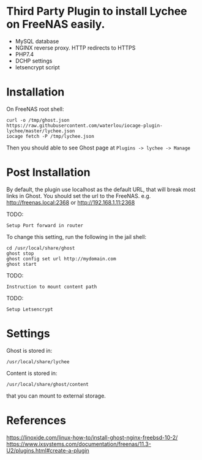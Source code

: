 # Third Party Plugin to install Lychee on FreeNAS easily.

- MySQL database
- NGINX reverse proxy. HTTP redirects to HTTPS
- PHP7.4
- DCHP settings
- letsencrypt script

# Installation

On FreeNAS root shell:

    curl -o /tmp/ghost.json https://raw.githubusercontent.com/waterlou/iocage-plugin-lychee/master/lychee.json
    iocage fetch -P /tmp/lychee.json

Then you should able to see Ghost page at `Plugins -> lychee -> Manage`

# Post Installation

By default, the plugin use localhost as the default URL, that will break most links in Ghost.  You should set the url to the FreeNAS.  e.g. http://freenas.local:2368 or http://192.168.1.11:2368

TODO:
    
    Setup Port forward in router

To change this setting, run the following in the jail shell:

    cd /usr/local/share/ghost
    ghost stop
    ghost config set url http://mydomain.com
    ghost start

TODO:

    Instruction to mount content path

TODO:

    Setup Letsencrypt


# Settings

Ghost is stored in:

    /usr/local/share/lychee

Content is stored in:

    /usr/local/share/ghost/content

that you can mount to external storage.

# References

<https://linoxide.com/linux-how-to/install-ghost-nginx-freebsd-10-2/>  
<https://www.ixsystems.com/documentation/freenas/11.3-U2/plugins.html#create-a-plugin>


